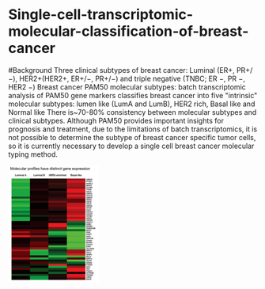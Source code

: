 # Single-cell-transcriptomic-molecular-classification-of-breast-cancer

#Background
Three clinical subtypes of breast cancer: Luminal (ER+, PR+/−), HER2+(HER2+, ER+/−, PR+/−) and triple negative (TNBC; ER −, PR −, HER2 −)
Breast cancer PAM50 molecular subtypes: batch transcriptomic analysis of PAM50 gene markers classifies breast cancer into five "intrinsic" molecular subtypes: lumen like (LumA and LumB), HER2 rich, Basal like and Normal like
There is~70-80% consistency between molecular subtypes and clinical subtypes. Although PAM50 provides important insights for prognosis and treatment, due to the limitations of batch transcriptomics, it is not possible to determine the subtype of breast cancer specific tumor cells, so it is currently necessary to develop a single cell breast cancer molecular typing method.

![PAM50](result/PAM50.png)
